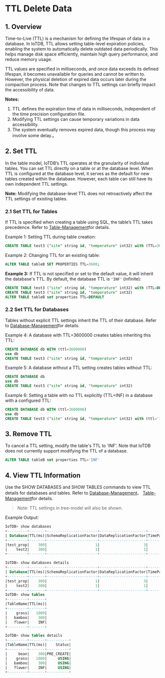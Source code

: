 <!--

    Licensed to the Apache Software Foundation (ASF) under one
    or more contributor license agreements.  See the NOTICE file
    distributed with this work for additional information
    regarding copyright ownership.  The ASF licenses this file
    to you under the Apache License, Version 2.0 (the
    "License"); you may not use this file except in compliance
    with the License.  You may obtain a copy of the License at
    
        http://www.apache.org/licenses/LICENSE-2.0
    
    Unless required by applicable law or agreed to in writing,
    software distributed under the License is distributed on an
    "AS IS" BASIS, WITHOUT WARRANTIES OR CONDITIONS OF ANY
    KIND, either express or implied.  See the License for the
    specific language governing permissions and limitations
    under the License.

-->

# TTL Delete Data

## 1. Overview

Time-to-Live (TTL) is a mechanism for defining the lifespan of data in a database. In IoTDB, TTL allows setting table-level expiration policies, enabling the system to automatically delete outdated data periodically. This helps manage disk space efficiently, maintain high query performance, and reduce memory usage.

TTL values are specified in milliseconds, and once data exceeds its defined lifespan, it becomes unavailable for queries and cannot be written to. However, the physical deletion of expired data occurs later during the compaction process. Note that changes to TTL settings can briefly impact the accessibility of data.

**Notes:**

1. TTL defines the expiration time of data in milliseconds, independent of the time precision configuration file.
2. Modifying TTL settings can cause temporary variations in data accessibility.
3. The system eventually removes expired data, though this process may involve some delay.。

## 2. Set TTL

In the table model, IoTDB’s TTL operates at the granularity of individual tables. You can set TTL directly on a table or at the database level. When TTL is configured at the database level, it serves as the default for new tables created within the database. However, each table can still have its own independent TTL settings.

**Note:** Modifying the database-level TTL does not retroactively affect the TTL settings of existing tables.

### 2.1 Set TTL for Tables

If TTL is specified when creating a table using SQL, the table’s TTL takes precedence. Refer to [Table-Management](../Basic-Concept/Table-Management.md)for details.

Example 1: Setting TTL during table creation:

```SQL
CREATE TABLE test3 ("site" string id, "temperature" int32) with (TTL=3600)
```

Example 2: Changing TTL for an existing table:

```SQL
ALTER TABLE tableB SET PROPERTIES TTL=3600;
```

**Example 3:** If TTL is not specified or set to the default value, it will inherit the database's TTL. By default, the database TTL is `'INF'` (infinite):

```SQL
CREATE TABLE test3 ("site" string id, "temperature" int32) with (TTL=DEFAULT)
CREATE TABLE test3 ("site" string id, "temperature" int32)
ALTER TABLE tableB set properties TTL=DEFAULT
```

### 2.2 Set TTL for Databases

Tables without explicit TTL settings inherit the TTL of their database. Refer to [Database-Management](../Basic-Concept/Database-Management.md)for details.

Example 4: A database with TTL=3600000 creates tables inheriting this TTL:

```SQL
CREATE DATABASE db WITH (ttl=3600000)
use db
CREATE TABLE test3 ("site" string id, "temperature" int32)
```

Example 5: A database without a TTL setting creates tables without TTL:

```SQL
CREATE DATABASE db
use db
CREATE TABLE test3 ("site" string id, "temperature" int32)
```

Example 6: Setting a table with no TTL explicitly (TTL=INF) in a database with a configured TTL:

```SQL
CREATE DATABASE db WITH (ttl=3600000)
use db
CREATE TABLE test3 ("site" string id, "temperature" int32) with (ttl='INF')
```

## 3. Remove TTL

To cancel a TTL setting, modify the table's TTL to 'INF'. Note that IoTDB does not currently support modifying the TTL of a database.

```SQL
ALTER TABLE tableB set properties TTL='INF'
```

## 4. View TTL Information

Use the SHOW DATABASES and SHOW TABLES commands to view TTL details for databases and tables. Refer to [Database-Management](../Basic-Concept/Database-Management.md)、 [Table-Management](../Basic-Concept/Table-Management.md)for details.

> Note: TTL settings in tree-model will also be shown.

Example Output:

```SQL
IoTDB> show databases
+---------+-------+-----------------------+---------------------+---------------------+
| Database|TTL(ms)|SchemaReplicationFactor|DataReplicationFactor|TimePartitionInterval|
+---------+-------+-----------------------+---------------------+---------------------+
|test_prop|    300|                      1|                    3|               100000|
|    test2|    300|                      1|                    1|            604800000|
+---------+-------+-----------------------+---------------------+---------------------+

IoTDB> show databases details
+---------+-------+-----------------------+---------------------+---------------------+-----+
| Database|TTL(ms)|SchemaReplicationFactor|DataReplicationFactor|TimePartitionInterval|Model|
+---------+-------+-----------------------+---------------------+---------------------+-----+
|test_prop|    300|                      1|                    3|               100000|TABLE|
|    test2|    300|                      1|                    1|            604800000| TREE|
+---------+-------+-----------------------+---------------------+---------------------+-----+
IoTDB> show tables
+---------+-------+
|TableName|TTL(ms)|
+---------+-------+
|    grass|   1000|
|   bamboo|    300|
|   flower|    INF|
+---------+-------+

IoTDB> show tables details
+---------+-------+----------+
|TableName|TTL(ms)|    Status|
+---------+-------+----------+
|     bean|    300|PRE_CREATE|
|    grass|   1000|     USING|
|   bamboo|    300|     USING|
|   flower|    INF|     USING|
+---------+-------+----------+
```